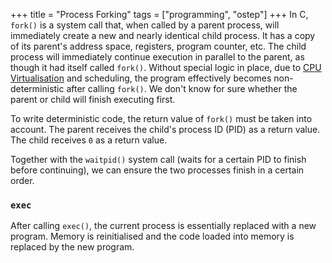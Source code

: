 +++
title = "Process Forking"
tags = ["programming", "ostep"]
+++
In C, `fork()` is a system call that, when called by a parent process, will immediately create a new and nearly identical child process. It has a copy of its parent's address space, registers, program counter, etc. The child process will immediately continue execution in parallel to the parent, as though it had itself called `fork()`. Without special logic in place, due to [CPU Virtualisation](https://john-rodewald.github.io/blog/CPU-Virtualisation) and scheduling, the program effectively becomes non-deterministic after calling `fork()`. We don't know for sure whether the parent or child will finish executing first.

To write deterministic code, the return value of `fork()` must be taken into account. The parent receives the child's process ID (PID) as a return value. The child receives `0` as a return value.

Together with the `waitpid()` system call (waits for a certain PID to finish before continuing), we can ensure the two processes finish in a certain order.

### `exec`
After calling `exec()`, the current process is essentially replaced with a new program. Memory is reinitialised and the code loaded into memory is replaced by the new program.
